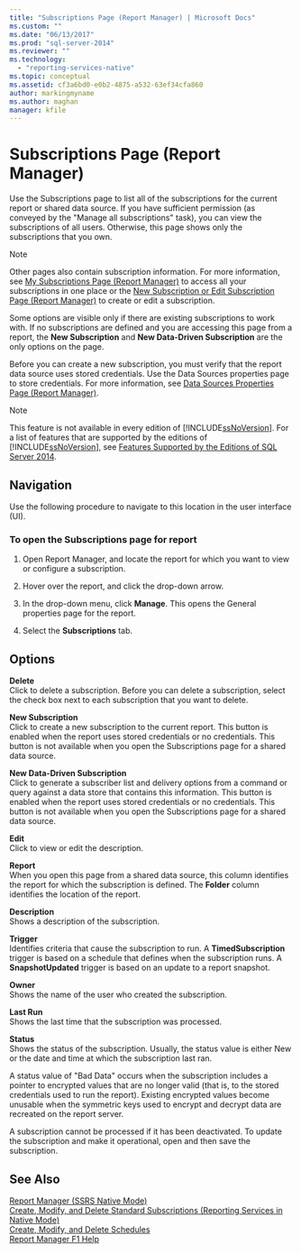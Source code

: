 ```yaml
---
title: "Subscriptions Page (Report Manager) | Microsoft Docs"
ms.custom: ""
ms.date: "06/13/2017"
ms.prod: "sql-server-2014"
ms.reviewer: ""
ms.technology: 
  - "reporting-services-native"
ms.topic: conceptual
ms.assetid: cf3a6bd0-e0b2-4875-a532-63ef34cfa860
author: markingmyname
ms.author: maghan
manager: kfile
---
```

# Subscriptions Page (Report Manager)
  Use the Subscriptions page to list all of the subscriptions for the current report or shared data source. If you have sufficient permission (as conveyed by the "Manage all subscriptions" task), you can view the subscriptions of all users. Otherwise, this page shows only the subscriptions that you own.  
  
> [!NOTE]  
>  Other pages also contain subscription information. For more information, see [My Subscriptions Page &#40;Report Manager&#41;](../../2014/reporting-services/my-subscriptions-page-report-manager.md) to access all your subscriptions in one place or the [New Subscription or Edit Subscription Page &#40;Report Manager&#41;](../../2014/reporting-services/new-subscription-or-edit-subscription-page-report-manager.md) to create or edit a subscription.  
  
 Some options are visible only if there are existing subscriptions to work with. If no subscriptions are defined and you are accessing this page from a report, the **New Subscription** and **New Data-Driven Subscription** are the only options on the page.  
  
 Before you can create a new subscription, you must verify that the report data source uses stored credentials. Use the Data Sources properties page to store credentials. For more information, see [Data Sources Properties Page &#40;Report Manager&#41;](../../2014/reporting-services/data-sources-properties-page-report-manager.md).  
  
> [!NOTE]  
>  This feature is not available in every edition of [!INCLUDE[ssNoVersion](../includes/ssnoversion-md.md)]. For a list of features that are supported by the editions of [!INCLUDE[ssNoVersion](../includes/ssnoversion-md.md)], see [Features Supported by the Editions of SQL Server 2014](../../2014/getting-started/features-supported-by-the-editions-of-sql-server-2014.md).  
  
## Navigation  
 Use the following procedure to navigate to this location in the user interface (UI).  
  
### To open the Subscriptions page for report  
  
1.  Open Report Manager, and locate the report for which you want to view or configure a subscription.  
  
2.  Hover over the report, and click the drop-down arrow.  
  
3.  In the drop-down menu, click **Manage**. This opens the General properties page for the report.  
  
4.  Select the **Subscriptions** tab.  
  
## Options  
 **Delete**  
 Click to delete a subscription. Before you can delete a subscription, select the check box next to each subscription that you want to delete.  
  
 **New Subscription**  
 Click to create a new subscription to the current report. This button is enabled when the report uses stored credentials or no credentials. This button is not available when you open the Subscriptions page for a shared data source.  
  
 **New Data-Driven Subscription**  
 Click to generate a subscriber list and delivery options from a command or query against a data store that contains this information. This button is enabled when the report uses stored credentials or no credentials. This button is not available when you open the Subscriptions page for a shared data source.  
  
 **Edit**  
 Click to view or edit the description.  
  
 **Report**  
 When you open this page from a shared data source, this column identifies the report for which the subscription is defined. The **Folder** column identifies the location of the report.  
  
 **Description**  
 Shows a description of the subscription.  
  
 **Trigger**  
 Identifies criteria that cause the subscription to run. A **TimedSubscription** trigger is based on a schedule that defines when the subscription runs. A **SnapshotUpdated** trigger is based on an update to a report snapshot.  
  
 **Owner**  
 Shows the name of the user who created the subscription.  
  
 **Last Run**  
 Shows the last time that the subscription was processed.  
  
 **Status**  
 Shows the status of the subscription. Usually, the status value is either New or the date and time at which the subscription last ran.  
  
 A status value of "Bad Data" occurs when the subscription includes a pointer to encrypted values that are no longer valid (that is, to the stored credentials used to run the report). Existing encrypted values become unusable when the symmetric keys used to encrypt and decrypt data are recreated on the report server.  
  
 A subscription cannot be processed if it has been deactivated. To update the subscription and make it operational, open and then save the subscription.  
  
## See Also  
 [Report Manager  &#40;SSRS Native Mode&#41;](../../2014/reporting-services/report-manager-ssrs-native-mode.md)   
 [Create, Modify, and Delete Standard Subscriptions &#40;Reporting Services in Native Mode&#41;](subscriptions/create-and-manage-subscriptions-for-native-mode-report-servers.md)   
 [Create, Modify, and Delete Schedules](subscriptions/create-modify-and-delete-schedules.md)   
 [Report Manager F1 Help](../../2014/reporting-services/report-manager-f1-help.md)  
  
  
